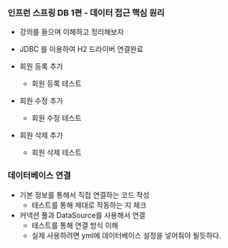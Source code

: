 ### 인프런 스프링 DB 1편 - 데이터 접근 핵심 원리
- 강의를 들으며 이해하고 정리해보자

- JDBC 를 이용하여 H2 드라이버 연결완료
- 회원 등록 추가
  - 회원 등록 테스트 
- 회원 수정 추가
  - 회원 수정 테스트
- 회원 삭제 추가
  - 회원 삭제 테스트


### 데이터베이스 연결

- 기본 정보를 통해서 직접 연결하는 코드 작성
  - 테스트를 통해 제대로 작동하는 지 체크
- 커넥션 풀과 DataSource를 사용해서 연결 
  - 테스트를 통해 연결 방식 이해
  - 실제 사용하려면 yml에 데이터베이스 설정을 넣어줘야 될듯하다.